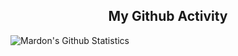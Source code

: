 
<h2 align="center"> My Github Activity </h2>

<p align='left'>
  <img align="center" src="https://github-readme-stats.vercel.app/api?username=mardontursunov&show_icons=true&theme=merko" alt="Mardon's Github Statistics">
</p>

